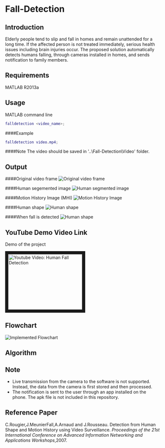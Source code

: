 # Fall-Detection

Introduction
------------
Elderly people tend to slip and fall in homes and remain unattended for a long time. 
If the affected person is not treated immediately, serious health issues including brain injuries occur. 
The proposed solution automatically detects humans falling, through cameras installed in homes, and sends notification to family members.

Requirements
------------
MATLAB R2013a

Usage 
-----
MATLAB command line
```matlab
falldetection <video_name>;
```
####Example
```matlab
falldetection video.mp4;
```
####Note
The video should be saved in '..\Fall-Detection\Video' folder.

Output
------
####Original video frame
![Original video frame](https://github.com/harishrithish7/Fall-Detection/tree/master/images/original.png "Original video frame")

####Human segemented image
![Human segmented image](https://github.com/harishrithish7/Fall-Detection/tree/master/images/mask.png "Human segmented image")

####Motion History Image (MHI)
![Motion History Image](https://github.com/harishrithish7/Fall-Detection/tree/master/images/mhi.png "Motion History Image")

####Human shape
![Human shape](https://github.com/harishrithish7/Fall-Detection/tree/master/images/shape.png "Human shape")

####When fall is detected
![Human shape](http://img.youtube.com/vi/LdoLniUSOaA/0.jpg "Fall Detected")

YouTube Demo Video Link
------------------
Demo of the project

<a href="http://www.youtube.com/watch?feature=player_embedded&v=LdoLniUSOaA
" target="_blank"><img src="http://img.youtube.com/vi/LdoLniUSOaA/0.jpg" 
alt="Youtube Video: Human Fall Detection" width="240" height="180" border="10" /></a>

Flowchart
---------
![Implemented Flowchart](https://github.com/harishrithish7/Fall-Detection/tree/master/images/flowchart.png "Flowchart")

Algorithm
---------

Note
----
* Live transmission from the camera to the software is not supported. Instead, the data from the camera is first stored and then processed.
* The notification is sent to the user through an app installed on the phone. The apk file is not included in this repository.

Reference Paper
---------------
C.Rougier,J.MeunierFall,A.Arnaud and J.Rousseau. Detection from Human Shape and Motion History using Video Surveillance. *Proceedings of the 21st International Conference on Advanced Information Networking and Applications Workshops*,2007. 





